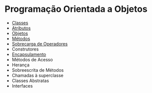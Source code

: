 # Programação Orientada a Objetos

* [Classes](https://github.com/profgabrielmilitello/POO/blob/master/POO%20-%2001%20-%20Classes.md)
* [Atributos](https://github.com/profgabrielmilitello/POO/blob/master/POO%20-%2002%20-%20Atributos.md)
* [Objetos](https://github.com/profgabrielmilitello/POO/blob/master/POO%20-%2003%20-%20Objetos.md)
* [Métodos](https://github.com/profgabrielmilitello/POO/blob/master/POO%20-%2004%20-%20M%C3%A9todos.md)
* [Sobrecarga de Operadores](https://github.com/profgabrielmilitello/POO/blob/master/POO%20-%2006%20-%20Sobrecarga%20de%20Operadores.md)
* Construtores
* [Encapsulamento](https://github.com/profgabrielmilitello/POO/blob/master/POO%20-%2008%20%20-%20Encapsulamento.md)
* Métodos de Acesso
* Herança
* Sobreescrita de Métodos
* Chamadas à superclasse
* Classes Abstratas
* Interfaces